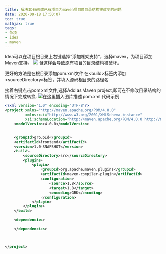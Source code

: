 ```yaml
---
title: 解决IDEA修改已有项目为maven项目时目录结构被改变的问题
date: 2020-09-18 17:50:07
toc: true
mathjax: true
tags: 
- 杂项
- idea
- maven
---
```


Idea可以在项目根目录上右键选择“添加框架支持”，选择maven，为项目添加Maven支持。
![](https:/raw.githubusercontent.com/buttering/EasyBlogs/master/asset/pictures/446167091db518e4736eeacdebd957da/dcb96eca0348bd69ee5a0e6ed0f3b35b.png)
但这样会导致原有项目的目录结构被破坏。

更好的方法是在根目录添加pom.xml文件
在\<build>标签内添加 \<sourceDirectory>标签，并填入源码根目录的路径名

接着右键点击pom.xml文件,选择Add as Maven project,即可在不修改目录结构的情况下完成转换.
![在这里插入图片描述](https:/raw.githubusercontent.com/buttering/EasyBlogs/master/asset/pictures/446167091db518e4736eeacdebd957da/71ccae19e510f3b114d58a648796704c.png)
pom.xml 代码示例

```xml
<?xml version="1.0" encoding="UTF-8"?>
<project xmlns="http://maven.apache.org/POM/4.0.0"
         xmlns:xsi="http://www.w3.org/2001/XMLSchema-instance"
         xsi:schemaLocation="http://maven.apache.org/POM/4.0.0 http://maven.apache.org/xsd/maven-4.0.0.xsd">
    <modelVersion>4.0.0</modelVersion>


    <groupId>groupId</groupId>
    <artifactId>frontend</artifactId>
    <version>1.0-SNAPSHOT</version>
    <build>
        <sourceDirectory>src</sourceDirectory>
        <plugins>
            <plugin>
                <groupId>org.apache.maven.plugins</groupId>
                <artifactId>maven-compiler-plugin</artifactId>
                <configuration>
                    <source>1.8</source>
                    <target>1.8</target>
                    <encoding>GBK</encoding>
                </configuration>
            </plugin>
        </plugins>
    </build>

    <dependencies>

    </dependencies>



</project>
```